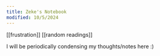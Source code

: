 ```yaml
---
title: Zeke's Notebook
modified: 10/5/2024
---
```

[[frustration]]
[[random readings]]

I will be periodically condensing my thoughts/notes here :)
